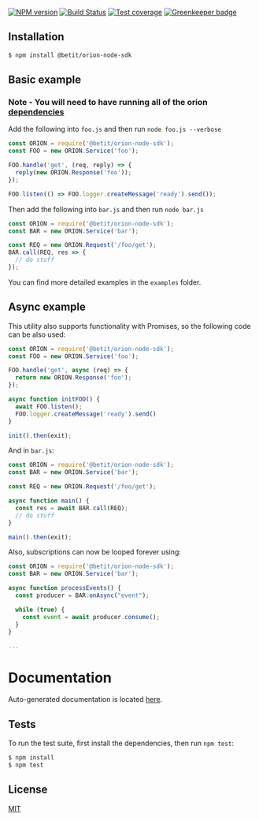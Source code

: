 [![NPM version][npm-image]][npm-url] 
[![Build Status][travis-image]][travis-url] 
[![Test coverage][coveralls-image]][coveralls-url]
[![Greenkeeper badge](https://badges.greenkeeper.io/betit/orion-node-sdk.svg)](https://greenkeeper.io/)

## Installation


```sh
$ npm install @betit/orion-node-sdk
```

## Basic example

### Note - You will need to have running all of the orion [dependencies](https://github.com/betit/orion/tree/dev#development)

Add the following into `foo.js` and then run `node foo.js --verbose`

```js
const ORION = require('@betit/orion-node-sdk');
const FOO = new ORION.Service('foo');

FOO.handle('get', (req, reply) => {
  reply(new ORION.Response('foo'));
});

FOO.listen(() => FOO.logger.createMessage('ready').send());
```

Then add the following into `bar.js` and then run `node bar.js`

```js
const ORION = require('@betit/orion-node-sdk');
const BAR = new ORION.Service('bar');

const REQ = new ORION.Request('/foo/get');
BAR.call(REQ, res => {
  // do stuff
});
```

You can find more detailed examples in the `examples` folder.

## Async example

This utility also supports functionality with Promises, so the following code can be also used:

```js
const ORION = require('@betit/orion-node-sdk');
const FOO = new ORION.Service('foo');

FOO.handle('get', async (req) => {
  return new ORION.Response('foo');
});

async function initFOO() {
  await FOO.listen();
  FOO.logger.createMessage('ready').send()
}

init().then(exit);
```

And in `bar.js`:

```js
const ORION = require('@betit/orion-node-sdk');
const BAR = new ORION.Service('bar');

const REQ = new ORION.Request('/foo/get');

async function main() {
  const res = await BAR.call(REQ);
  // do stuff
}

main().then(exit);
```

Also, subscriptions can now be looped forever using: 

```js
const ORION = require('@betit/orion-node-sdk');
const BAR = new ORION.Service('bar');

async function processEvents() {
  const producer = BAR.onAsync("event");

  while (true) {
    const event = await producer.consume();
  }
}

...
```

# Documentation

Auto-generated documentation is located [here](https://betit.github.io/orion-node-sdk/).

## Tests

  To run the test suite, first install the dependencies, then run `npm test`:

```bash
$ npm install
$ npm test
```

## License

[MIT](https://github.com/betit/orion-node-sdk/blob/master/LICENSE)

[npm-image]: https://badge.fury.io/js/%40betit%2Forion-node-sdk.svg
[npm-url]: https://www.npmjs.com/package/@betit/orion-node-sdk
[travis-image]: https://travis-ci.org/betit/orion-node-sdk.svg?branch=master
[travis-url]: https://travis-ci.org/betit/orion-node-sdk/
[coveralls-image]: https://coveralls.io/repos/betit/orion-node-sdk/badge.svg
[coveralls-url]: https://coveralls.io/r/betit/orion-node-sdk
